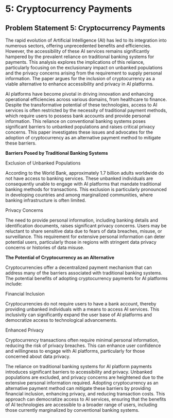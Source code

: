 # 5: Cryptocurrency Payments

## Problem Statement 5: Cryptocurrency Payments

The rapid evolution of Artificial Intelligence (AI) has led to its integration into numerous sectors, offering unprecedented benefits and efficiencies. However, the accessibility of these AI services remains significantly hampered by the prevalent reliance on traditional banking systems for payments. This analysis explores the implications of this reliance, particularly focusing on the exclusionary impact on unbanked populations and the privacy concerns arising from the requirement to supply personal information. The paper argues for the inclusion of cryptocurrency as a viable alternative to enhance accessibility and privacy in AI platforms.

&#x20;

AI platforms have become pivotal in driving innovation and enhancing operational efficiencies across various domains, from healthcare to finance. Despite the transformative potential of these technologies, access to AI services is often restricted by the necessity of traditional payment methods, which require users to possess bank accounts and provide personal information. This reliance on conventional banking systems poses significant barriers to unbanked populations and raises critical privacy concerns. This paper investigates these issues and advocates for the adoption of cryptocurrency as an alternative payment method to mitigate these barriers.

&#x20;

**Barriers Posed by Traditional Banking Systems**

Exclusion of Unbanked Populations

According to the World Bank, approximately 1.7 billion adults worldwide do not have access to banking services. These unbanked individuals are consequently unable to engage with AI platforms that mandate traditional banking methods for transactions. This exclusion is particularly pronounced in developing countries and among marginalized communities, where banking infrastructure is often limited.

&#x20;

Privacy Concerns

The need to provide personal information, including banking details and identification documents, raises significant privacy concerns. Users may be reluctant to share sensitive data due to fears of data breaches, misuse, or surveillance. This requirement for extensive personal information can deter potential users, particularly those in regions with stringent data privacy concerns or histories of data misuse.

&#x20;

**The Potential of Cryptocurrency as an Alternative**

Cryptocurrencies offer a decentralized payment mechanism that can address many of the barriers associated with traditional banking systems. The potential benefits of adopting cryptocurrency payments for AI platforms include:

&#x20;

Financial Inclusion

Cryptocurrencies do not require users to have a bank account, thereby providing unbanked individuals with a means to access AI services. This inclusivity can significantly expand the user base of AI platforms and democratize access to technological advancements.

&#x20;

Enhanced Privacy

Cryptocurrency transactions often require minimal personal information, reducing the risk of privacy breaches. This can enhance user confidence and willingness to engage with AI platforms, particularly for those concerned about data privacy.

&#x20;

The reliance on traditional banking systems for AI platform payments introduces significant barriers to accessibility and privacy. Unbanked populations are excluded, and privacy concerns are heightened due to the extensive personal information required. Adopting cryptocurrency as an alternative payment method can mitigate these barriers by providing financial inclusion, enhancing privacy, and reducing transaction costs. This approach can democratize access to AI services, ensuring that the benefits of AI technologies are accessible to a broader range of users, including those currently marginalized by conventional banking systems.
